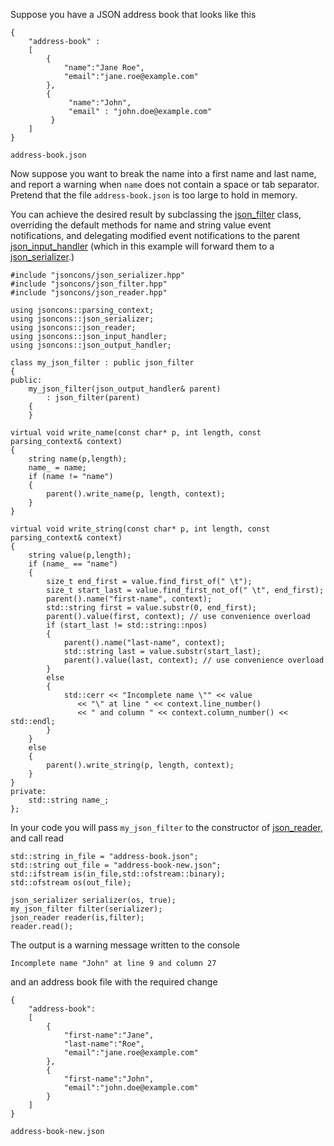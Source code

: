 Suppose you have a JSON address book that looks like this

    {
        "address-book" : 
        [
            {
                "name":"Jane Roe",
                "email":"jane.roe@example.com"
            },
            {
                 "name":"John",
                 "email" : "john.doe@example.com"
             }
        ]
    }
`address-book.json`

Now suppose you want to break the name into a first name and last name, and report a warning when `name` does not contain a space or tab separator. Pretend that the file `address-book.json` is too large to hold in memory.

You can achieve the desired result by subclassing the [json_filter](json_filter) class, overriding the default methods for name and string value event notifications, and delegating modified event notifications to the parent [json_input_handler](json_input_handler) (which in this example will forward them to a [json_serializer](json_serializer).) 

    #include "jsoncons/json_serializer.hpp"
    #include "jsoncons/json_filter.hpp"
    #include "jsoncons/json_reader.hpp"

    using jsoncons::parsing_context;
    using jsoncons::json_serializer;
    using jsoncons::json_reader;
    using jsoncons::json_input_handler;
    using jsoncons::json_output_handler;

    class my_json_filter : public json_filter
    {
    public:
        my_json_filter(json_output_handler& parent)
            : json_filter(parent)
        {
        }

    virtual void write_name(const char* p, int length, const parsing_context& context)
    {
        string name(p,length);
        name_ = name;
        if (name != "name")
        {
            parent().write_name(p, length, context);
        }
    }

    virtual void write_string(const char* p, int length, const parsing_context& context)
    {
		string value(p,length);
        if (name_ == "name")
        {
            size_t end_first = value.find_first_of(" \t");
            size_t start_last = value.find_first_not_of(" \t", end_first);
            parent().name("first-name", context);
            std::string first = value.substr(0, end_first);
            parent().value(first, context); // use convenience overload
            if (start_last != std::string::npos)
            {
                parent().name("last-name", context);
                std::string last = value.substr(start_last);
                parent().value(last, context); // use convenience overload
            }
            else
            {
                std::cerr << "Incomplete name \"" << value
                   << "\" at line " << context.line_number()
                   << " and column " << context.column_number() << std::endl;
            }
        }
        else
        {
            parent().write_string(p, length, context);
        }
    }
    private:
        std::string name_;
    };

In your code you will pass `my_json_filter` to the constructor of [json_reader](json_reader), and call read

    std::string in_file = "address-book.json";
    std::string out_file = "address-book-new.json";
    std::ifstream is(in_file,std::ofstream::binary);
    std::ofstream os(out_file);

    json_serializer serializer(os, true);
    my_json_filter filter(serializer);
    json_reader reader(is,filter);
	reader.read();

The output is a warning message written to the console

    Incomplete name "John" at line 9 and column 27

and an address book file with the required change

    {
        "address-book":
        [
            {
                "first-name":"Jane",
                "last-name":"Roe",
                "email":"jane.roe@example.com"
            },
            {
                "first-name":"John",
                "email":"john.doe@example.com"
            }
        ]
    }

`address-book-new.json`
